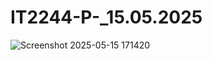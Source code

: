 # IT2244-P-_15.05.2025

![Screenshot 2025-05-15 171420](https://github.com/user-attachments/assets/9d789203-d0d5-479c-8e35-59e8482e3244)
